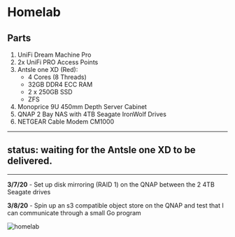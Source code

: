 # Homelab

## Parts
1. UniFi Dream Machine Pro
2. 2x UniFi PRO Access Points
3. Antsle one XD (Red):
    - 4 Cores (8 Threads)
    - 32GB DDR4 ECC RAM
    - 2 x 250GB SSD
    - ZFS
4. Monoprice 9U 450mm Depth Server Cabinet
5. QNAP 2 Bay NAS with 4TB Seagate IronWolf Drives
6. NETGEAR Cable Modem CM1000

---
## status: waiting for the Antsle one XD to be delivered.
---

**3/7/20** - Set up disk mirroring (RAID 1) on the QNAP between the 2 4TB Seagate drives

**3/8/20** - Spin up an s3 compatible object store on the QNAP and test that I can communicate through a small Go program

![homelab](img/homelab.jpeg)
